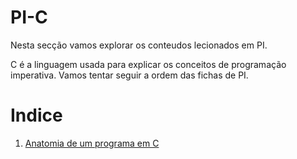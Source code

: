 # PI-C
Nesta secção vamos explorar os conteudos lecionados em PI.

C é a linguagem usada para explicar os conceitos de programação imperativa.
Vamos tentar seguir a ordem das fichas de PI.

# Indice

 1. [Anatomia de um programa em C](./Anatomia_de_um_programa_em_C.md)
